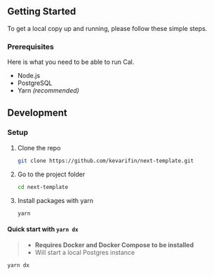 ## Getting Started

To get a local copy up and running, please follow these simple steps.

### Prerequisites

Here is what you need to be able to run Cal.

- Node.js
- PostgreSQL
- Yarn _(recommended)_

## Development

### Setup

1. Clone the repo

   ```sh
   git clone https://github.com/kevarifin/next-template.git
   ```

1. Go to the project folder

   ```sh
   cd next-template
   ```

1. Install packages with yarn

   ```sh
   yarn
   ```

#### Quick start with `yarn dx`

> - **Requires Docker and Docker Compose to be installed**
> - Will start a local Postgres instance

```sh
yarn dx
```